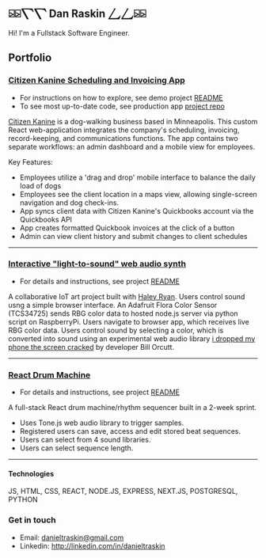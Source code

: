 ## ⍄⍄⎲⎲ Dan Raskin ⎳⎳⍄⍄

Hi! I'm a Fullstack Software Engineer. 

## Portfolio

### [Citizen Kanine Scheduling and Invoicing App](https://herokuapp.com/citizen-kanine-demo)

- For instructions on how to explore, see demo project [README](https://github.com/danraskin/citizenkanineapp-demo/tree/main#readme)
- To see most up-to-date code, see production app [project repo](https://github.com/citizenkanineapp/citizenkanineapp)

[Citizen Kanine](https://thecitizenkanine.com/) is a dog-walking business based in Minneapolis. This custom React web-application integrates the company's scheduling, invoicing, record-keeping, and communications functions. The app contains two separate workflows: an admin dashboard and a mobile view for employees.

Key Features:

- Employees utilize a 'drag and drop' mobile interface to balance the daily load of dogs
- Employees see the client location in a maps view, allowing single-screen navigation and dog check-ins.
- App syncs client data with Citizen Kanine's Quickbooks account via the Quickbooks API
- App creates formatted Quickbook invoices at the click of a button
- Admin can view client history and submit changes to client schedules

<hr />

### [Interactive "light-to-sound" web audio synth](https://sci-fair-scum.herokuapp.com/)

- For details and instructions, see project [README](https://github.com/danraskin/sci-fair-scum/tree/main#readme)

A collaborative IoT art project built with [Haley Ryan](https://github.com/haley-r). Users control sound usng a simple browser interface. An Adafruit Flora Color Sensor (TCS34725) sends RBG color data to hosted node.js server via python script on RaspberryPi. Users navigate to browser app, which receives live RBG color data. Users control sound by selecting a color, which is converted into sound using an experimental web audio library [i dropped my phone the screen cracked](https://github.com/billorcutt/i_dropped_my_phone_the_screen_cracked) by developer Bill Orcutt.

<hr />

### [React Drum Machine](https://rhythm-sequencer-solo-project.herokuapp.com)

- For details and instructions, see project [README](https://github.com/danraskin/rhythm-sequencer-solo-project/tree/main#readme)

A full-stack React drum machine/rhythm sequencer built in a 2-week sprint.
- Uses Tone.js web audio library to trigger samples.
- Registered users can save, access and edit stored beat sequences.
- Users can select from 4 sound libraries.
- Users can select sequence length.

<hr />

#### Technologies
JS, HTML, CSS, REACT, NODE.JS, EXPRESS, NEXT.JS, POSTGRESQL, PYTHON

### Get in touch
* Email: danieltraskin@gmail.com
* Linkedin: http://linkedin.com/in/danieltraskin
